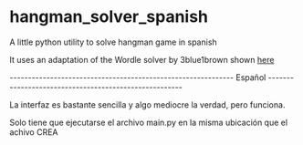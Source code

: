 # hangman_solver_spanish

A little python utility to solve hangman game in spanish

It uses an adaptation of the Wordle solver by 3blue1brown shown [here](https://www.youtube.com/watch?v=v68zYyaEmEA)

------------------------------------------------------------- Español ------------------------------------------------------

La interfaz es bastante sencilla y algo mediocre la verdad, pero funciona.

Solo tiene que ejecutarse el archivo main.py en la misma ubicación que el achivo CREA
